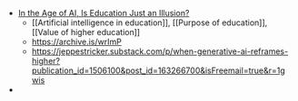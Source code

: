 - [In the Age of AI, Is Education Just an Illusion?](https://www.chronicle.com/article/in-the-age-of-ai-is-education-just-an-illusion)
	- [[Artificial intelligence in education]], [[Purpose of education]], [[Value of higher education]]
	- https://archive.is/wrImP
	- https://jeppestricker.substack.com/p/when-generative-ai-reframes-higher?publication_id=1506100&post_id=163266700&isFreemail=true&r=1gwis
-